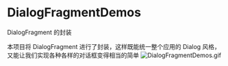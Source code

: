 # DialogFragmentDemos
DialogFragment 的封装

本项目将 DialogFragment 进行了封装，这样既能统一整个应用的 Dialog 风格，又能让我们实现各种各样的对话框变得相当的简单
![DialogFragmentDemos.gif](http://upload-images.jianshu.io/upload_images/4334738-987d3051423eaf57.gif?imageMogr2/auto-orient/strip)
